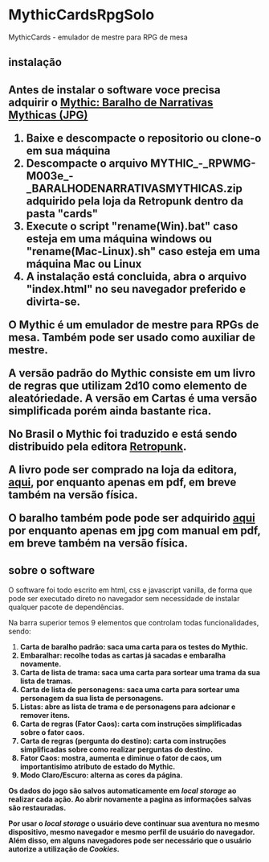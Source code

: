 # MythicCardsRpgSolo

MythicCards - emulador de mestre para RPG de mesa

<h2>instalação<h2>
<p>Antes de instalar o software voce precisa adquirir o <a href="https://loja.retropunk.com.br/index.php?id_product=841&rewrite=mythic-emulador-de-mestre-de-jogo-pdf&controller=product">Mythic: Baralho de Narrativas Mythicas (JPG)</a></p>
<ol>
<li>Baixe e descompacte o repositorio ou clone-o em sua máquina</li>
<li>Descompacte o arquivo MYTHIC_-_RPWMG-M003e_-_BARALHODENARRATIVASMYTHICAS.zip adquirido pela loja da Retropunk dentro da pasta "cards"</li>
<li>Execute o script "rename(Win).bat" caso esteja em uma máquina windows ou "rename(Mac-Linux).sh" caso esteja em uma máquina Mac ou Linux</li>
<li>A instalação está concluida, abra o arquivo "index.html" no seu navegador preferido e divirta-se.</li>
</ol>

<p>
O <strong>Mythic</strong> é um emulador de mestre para RPGs de mesa. Também pode ser usado como auxiliar de mestre.
</p>
<p>
A versão padrão do Mythic consiste em um livro de regras que utilizam 2d10 como elemento de aleatóriedade. A versão em Cartas é uma versão simplificada porém ainda bastante rica.
</p>
<p>
No Brasil o Mythic foi traduzido e está sendo distribuido pela editora <a href="https://retropunk.com.br/editora">Retropunk</a>.
</p>
<p>
A livro pode ser comprado na loja da editora, <a href="https://loja.retropunk.com.br/index.php?id_product=841&rewrite=mythic-emulador-de-mestre-de-jogo-pdf&controller=product">aqui</a>, por enquanto apenas em pdf, em breve também na versão física.
</p>
<p>
O baralho também pode pode ser adquirido <a href="https://loja.retropunk.com.br/index.php?id_product=844&rewrite=mythic-baralho-de-narrativas-mythicas-jpg&controller=product">aqui</a> por enquanto apenas em jpg com manual em pdf, em breve também na versão física.
</p>
<h2>sobre o software</h2>
<p>O software foi todo escrito em html, css e javascript vanilla, de forma que pode ser executado direto no navegador sem necessidade de instalar qualquer pacote de dependências.
</p>
<p>Na barra superior temos 9 elementos que controlam todas funcionalidades, sendo:</p>
<ol>
<li><strong>Carta de baralho padrão:<strong> saca uma carta para os testes do Mythic.</li>
<li><strong>Embaralhar:<strong> recolhe todas as cartas já sacadas e embaralha novamente.</li>
<li><strong>Carta de lista de trama:<strong> saca uma carta para sortear uma trama da sua lista de tramas.</li>
<li><strong>Carta de lista de personagens:<strong> saca uma carta para sortear uma personagem da sua lista de personagens.</li>
<li><strong>Listas:<strong> abre as lista de trama e de personagens para adcionar e remover itens.</li>
<li><strong>Carta de regras (Fator Caos):<strong> carta com instruções simplificadas sobre o fator caos.</li>
<li><strong>Carta de regras (pergunta do destino):<strong> carta com instruções simplificadas sobre como realizar perguntas do destino.</li>
<li><strong>Fator Caos:<strong> mostra, aumenta e diminue o fator de caos, um importantisimo atributo de estado do Mythic.</li>
<li><strong>Modo Claro/Escuro:<strong> alterna as cores da página.</li>
</ol>

<p>
Os dados do jogo são salvos automaticamente em <em>local storage</em> ao realizar cada ação. Ao abrir novamente a pagina as informações salvas são restauradas.
</p>
<p>
Por usar o <em>local storage</em> o usuário deve continuar sua aventura no mesmo dispositivo, mesmo navegador e mesmo perfil de usuário do navegador. Além disso, em alguns navegadores pode ser necessário que o usuário autorize a utilização de <em>Cookies<em>.
</p>
